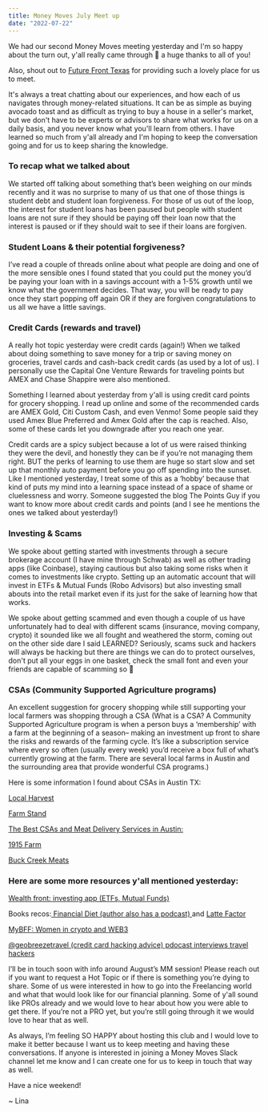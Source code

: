 ```yaml
---
title: Money Moves July Meet up
date: "2022-07-22"
---
```


We had our second Money Moves meeting yesterday and I'm so happy about the turn out, y'all really came through 🥹 a huge thanks to all of you!

Also, shout out to [Future Front Texas](https://futurefronttexas.org/) for providing such a lovely place for us to meet.

It's always a treat chatting about our experiences, and how each of us navigates through money-related situations. It can be as simple as buying avocado toast and as difficult as trying to buy a house in a seller's market, but we don't have to be experts or advisors to share what works for us on a daily basis, and you never know what you'll learn from others. I have learned so much from y'all already and I'm hoping to keep the conversation going and for us to keep sharing the knowledge.

### To recap what we talked about

We started off talking about something that’s been weighing on our minds recently and it was no surprise to many of us that one of those things is student debt and student loan forgiveness. For those of us out of the loop, the interest for student loans has been paused but people with student loans are not sure if they should be paying off their loan now that the interest is paused or if they should wait to see if their loans are forgiven.

### Student Loans & their potential forgiveness?

I’ve read a couple of threads online about what people are doing and one of the more sensible ones I found stated that you could put the money you’d be paying your loan with in a savings account with a 1-5% growth until we know what the government decides. That way, you will be ready to pay once they start popping off again OR if they are forgiven congratulations to us all we have a little savings.

### Credit Cards (rewards and travel)

A really hot topic yesterday were credit cards (again!) When we talked about doing something to save money for a trip or saving money on groceries, travel cards and cash-back credit cards (as used by a lot of us). I personally use the Capital One Venture Rewards for traveling points but AMEX and Chase Shappire were also mentioned.

Something I learned about yesterday from y'all is using credit card points for grocery shopping. I read up online and some of the recommended cards are AMEX Gold, Citi Custom Cash, and even Venmo! Some people said they used Amex Blue Preferred and Amex Gold after the cap is reached. Also, some of these cards let you downgrade after you reach one year.

Credit cards are a spicy subject because a lot of us were raised thinking they were the devil, and honestly they can be if you’re not managing them right. BUT the perks of learning to use them are huge so start slow and set up that monthly auto payment before you go off spending into the sunset. Like I mentioned yesterday, I treat some of this as a ‘hobby’ because that kind of puts my mind into a learning space instead of a space of shame or cluelessness and worry. Someone suggested the blog The Points Guy if you want to know more about credit cards and points (and I see he mentions the ones we talked about yesterday!)

### Investing & Scams

We spoke about getting started with investments through a secure brokerage account (I have mine through Schwab) as well as other trading apps (like Coinbase), staying cautious but also taking some risks when it comes to investments like crypto. Setting up an automatic account that will invest in ETFs & Mutual Funds (Robo Advisors) but also investing small abouts into the retail market even if its just for the sake of learning how that works.

We spoke about getting scammed and even though a couple of us have unfortunately had to deal with different scams (insurance, moving company, crypto) it sounded like we all fought and weathered the storm, coming out on the other side dare I said LEARNED? Seriously, scams suck and hackers will always be hacking but there are things we can do to protect ourselves, don't put all your eggs in one basket, check the small font and even your friends are capable of scamming so 👀

### CSAs (Community Supported Agriculture programs)

An excellent suggestion for grocery shopping while still supporting your local farmers was shopping through a CSA (What is a CSA? A Community Supported Agriculture program is when a person buys a ‘membership’ with a farm at the beginning of a season– making an investment up front to share the risks and rewards of the farming cycle. It’s like a subscription service where every so often (usually every week) you’d receive a box full of what’s currently growing at the farm. There are several local farms in Austin and the surrounding area that provide wonderful CSA programs.)

Here is some information I found about CSAs in Austin TX:

[Local Harvest](https://www.localharvest.org/austin-tx/csa)

[Farm Stand](https://www.nationalfarmstand.com/shop-farmstands-homepage-launch)

[The Best CSAs and Meat Delivery Services in Austin:](https://austin.eater.com/2020/7/2/21307517/best-csas-meat-delivery-services-austin-farms-texas)

[1915 Farm](https://1915farm.com/)

[Buck Creek Meats](https://www.buckcreekmeat.com/)

### Here are some more resources y'all mentioned yesterday:

[Wealth front: investing app (ETFs, Mutual Funds)](https://www.wealthfront.com/)

Books recos:[ Financial Diet (author also has a podcast) ](https://www.google.com/books/edition/The_Financial_Diet/_KInDwAAQBAJ?hl=en&gbpv=0) and [Latte Factor](https://www.google.com/books/edition/The_Latte_Factor/_Ep9DwAAQBAJ?hl=en&gbpv=0)

[MyBFF: Women in crypto and WEB3](https://www.mybff.com/)

[@geobreezetravel (credit card hacking advice) pdocast interviews travel hackers](https://www.instagram.com/geobreezetravel/?hl=en)

I’ll be in touch soon with info around August’s MM session! Please reach out if you want to request a Hot Topic or if there is something you’re dying to share. Some of us were interested in how to go into the Freelancing world and what that would look like for our financial planning. Some of y'all sound like PROs already and we would love to hear about how you were able to get there. If you’re not a PRO yet, but you’re still going through it we would love to hear that as well.

As always, I’m feeling SO HAPPY about hosting this club and I would love to make it better because I want us to keep meeting and having these conversations. If anyone is interested in joining a Money Moves Slack channel let me know and I can create one for us to keep in touch that way as well.

Have a nice weekend!

~ Lina
